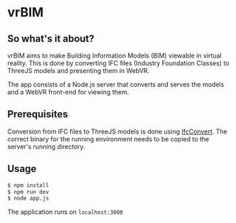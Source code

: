 # vrBIM

## So what's it about?

vrBIM aims to make Building Information Models (BIM) viewable in virtual reality. This is done by converting
IFC files (Industry Foundation Classes) to ThreeJS models and presenting them in WebVR.

The app consists of a Node.js server that converts and serves the models and a WebVR front-end for viewing them.

## Prerequisites

Conversion from IFC files to ThreeJS models is done using [IfcConvert](http://ifcopenshell.org/ifcconvert.html).
The correct binary for the running environment needs to be copied to the server's running directory.

## Usage
```bash
$ npm install
$ npm run dev
$ node app.js
```

The application runs on `localhost:3000`

